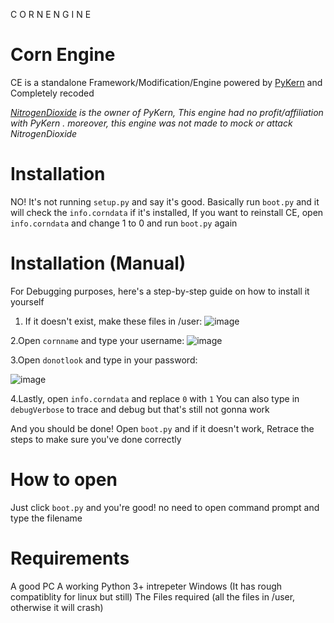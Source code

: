C O R N  E N G I N E
 
 
# Corn Engine
CE is a standalone Framework/Modification/Engine powered by [PyKern](https://github.com/Kiffolisk/pykern) and Completely recoded

*[NitrogenDioxide](https://github.com/Kiffolisk) is the owner of PyKern, This engine had no profit/affiliation with PyKern .
moreover, this engine was not made to mock or attack NitrogenDioxide*
# Installation
NO! It's not running ```setup.py``` and say it's good.
Basically run ```boot.py``` and it will check the ```info.corndata``` if it's installed,
If you want to reinstall CE, open ```info.corndata``` and change 1 to 0 and run ```boot.py``` again
# Installation (Manual)
For Debugging purposes, here's a step-by-step guide on how to install it yourself

1. If it doesn't exist, make these files in /user:
![image](https://user-images.githubusercontent.com/86628069/147412314-29edb19a-47b3-4e10-94b9-b17b8ba4c40e.png)

2.Open ```cornname``` and type your username:
![image](https://user-images.githubusercontent.com/86628069/147412387-e1e066b5-b691-4769-ad35-e6114ce3dc32.png)

3.Open ```donotlook``` and type in your password:

![image](https://user-images.githubusercontent.com/86628069/147412415-c5160f4f-055e-4a8d-903c-19d39e7feaf6.png)

4.Lastly, open ```info.corndata``` and replace ```0``` with `1`
You can also type in ```debugVerbose``` to trace and debug but that's still not gonna work

And you should be done! Open `boot.py` and if it doesn't work, Retrace the steps to make sure you've done correctly
# How to open
Just click ```boot.py``` and you're good! no need to open command prompt and type the filename

# Requirements
A good PC
A working Python 3+ intrepeter
Windows (It has rough compatiblity for linux but still)
The Files required (all the files in /user, otherwise it will crash)

